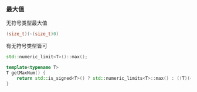 ### 最大值

无符号类型最大值

```c
(size_t)(~(size_t)0)
```

有无符号类型皆可

```cc
std::numeric_limit<T>()::max();
```

```cc
template<typename T>
T getMaxNum() {
    return std::is_signed<T>() ? std::numeric_limits<T>::max() : ((T)(~(T)0));
}
```

